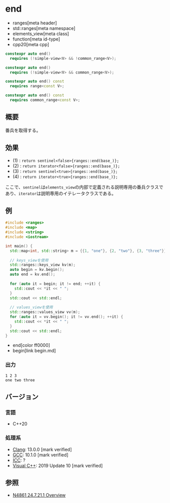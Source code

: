 # end
* ranges[meta header]
* std::ranges[meta namespace]
* elements_view[meta class]
* function[meta id-type]
* cpp20[meta cpp]

```cpp
constexpr auto end()
  requires (!simple-view<V> && !common_range<V>);                       // (1) C++20

constexpr auto end()
  requires (!simple-view<V> && common_range<V>);                        // (2) C++20

constexpr auto end() const
  requires range<const V>;                                              // (3) C++20

constexpr auto end() const
  requires common_range<const V>;                                       // (4) C++20
```

## 概要

番兵を取得する。

## 効果

- (1) : `return sentinel<false>{ranges::end(base_)};`
- (2) : `return iterator<false>{ranges::end(base_)};`
- (3) : `return sentinel<true>{ranges::end(base_)};`
- (4) : `return iterator<true>{ranges::end(base_)};`

ここで、`sentinel`は`elements_view`の内部で定義される説明専用の番兵クラスであり、`iterator`は説明専用のイテレータクラスである。

## 例
```cpp example
#include <ranges>
#include <map>
#include <string>
#include <iostream>

int main() {
  std::map<int, std::string> m = {{1, "one"}, {2, "two"}, {3, "three"}};
  
  // keys_viewを使用
  std::ranges::keys_view kv(m);
  auto begin = kv.begin();
  auto end = kv.end();
  
  for (auto it = begin; it != end; ++it) {
    std::cout << *it << " ";
  }
  std::cout << std::endl;
  
  // values_viewを使用
  std::ranges::values_view vv(m);
  for (auto it = vv.begin(); it != vv.end(); ++it) {
    std::cout << *it << " ";
  }
  std::cout << std::endl;
}
```
* end[color ff0000]
* begin[link begin.md]

### 出力
```
1 2 3 
one two three 
```

## バージョン
### 言語
- C++20

### 処理系
- [Clang](/implementation.md#clang): 13.0.0 [mark verified]
- [GCC](/implementation.md#gcc): 10.1.0 [mark verified]
- [ICC](/implementation.md#icc): ?
- [Visual C++](/implementation.md#visual_cpp): 2019 Update 10 [mark verified]

## 参照
- [N4861 24.7.21.1 Overview](https://timsong-cpp.github.io/cppwp/n4861/range.elements.view)